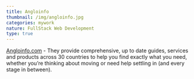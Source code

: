 ```yaml
---
title: Angloinfo
thumbnail: /img/angloinfo.jpg
categories: mywork
nature: FullStack Web Development
type: true
---
```

[Angloinfo.com](https://www.angloinfo.com/) - They provide comprehensive, up to date guides, services and products across 30 countries to help you find exactly what you need, whether you’re thinking about moving or need help settling in (and every stage in between).
